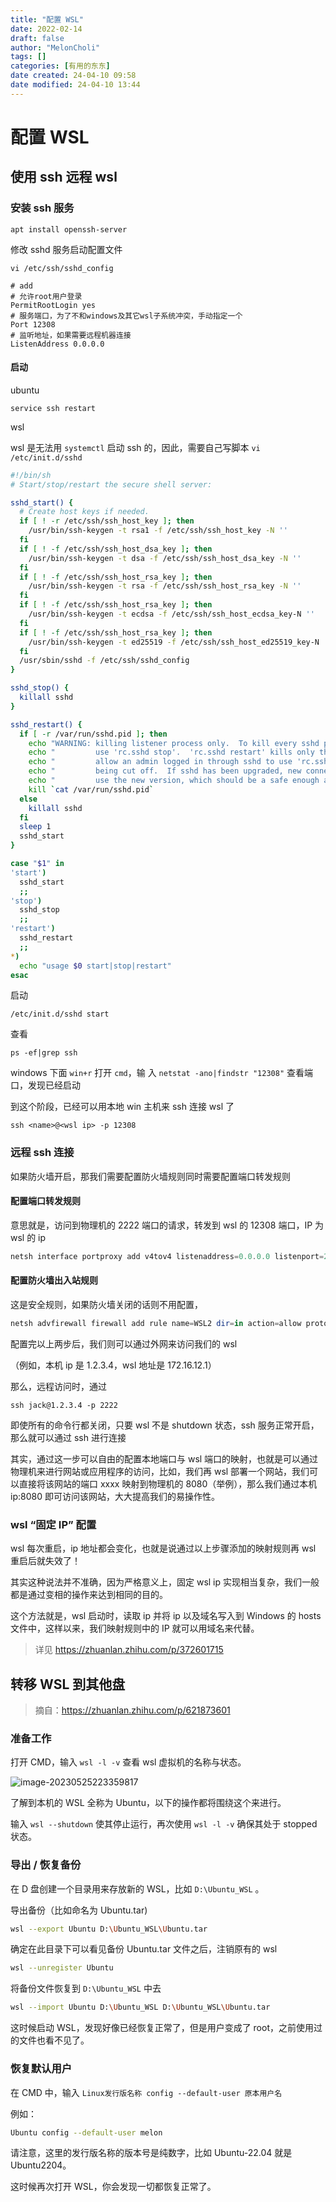 ```yaml
---
title: "配置 WSL"
date: 2022-02-14
draft: false
author: "MelonCholi"
tags: []
categories: [有用的东东]
date created: 24-04-10 09:58
date modified: 24-04-10 13:44
---
```


# 配置 WSL

## 使用 ssh 远程 wsl

### 安装 ssh 服务

```shell
apt install openssh-server
```

修改 sshd 服务启动配置文件

```shell
vi /etc/ssh/sshd_config

# add
# 允许root用户登录
PermitRootLogin yes
# 服务端口，为了不和windows及其它wsl子系统冲突，手动指定一个
Port 12308
# 监听地址，如果需要远程机器连接
ListenAddress 0.0.0.0
```

#### 启动

ubuntu

```shell
service ssh restart
```

wsl

wsl 是无法用 `systemctl` 启动 ssh 的，因此，需要自己写脚本 `vi /etc/init.d/sshd`

```bash
#!/bin/sh
# Start/stop/restart the secure shell server:

sshd_start() {
  # Create host keys if needed.
  if [ ! -r /etc/ssh/ssh_host_key ]; then
    /usr/bin/ssh-keygen -t rsa1 -f /etc/ssh/ssh_host_key -N '' 
  fi
  if [ ! -f /etc/ssh/ssh_host_dsa_key ]; then
    /usr/bin/ssh-keygen -t dsa -f /etc/ssh/ssh_host_dsa_key -N ''
  fi
  if [ ! -f /etc/ssh/ssh_host_rsa_key ]; then
    /usr/bin/ssh-keygen -t rsa -f /etc/ssh/ssh_host_rsa_key -N ''
  fi
  if [ ! -f /etc/ssh/ssh_host_rsa_key ]; then
    /usr/bin/ssh-keygen -t ecdsa -f /etc/ssh/ssh_host_ecdsa_key-N ''
  fi
  if [ ! -f /etc/ssh/ssh_host_rsa_key ]; then
    /usr/bin/ssh-keygen -t ed25519 -f /etc/ssh/ssh_host_ed25519_key-N ''
  fi
  /usr/sbin/sshd -f /etc/ssh/sshd_config
}

sshd_stop() {
  killall sshd
}

sshd_restart() {
  if [ -r /var/run/sshd.pid ]; then
    echo "WARNING: killing listener process only.  To kill every sshd process, you must"
    echo "         use 'rc.sshd stop'.  'rc.sshd restart' kills only the parent sshd to"
    echo "         allow an admin logged in through sshd to use 'rc.sshd restart' without"
    echo "         being cut off.  If sshd has been upgraded, new connections will now"
    echo "         use the new version, which should be a safe enough approach."
    kill `cat /var/run/sshd.pid`
  else
    killall sshd
  fi
  sleep 1
  sshd_start
}

case "$1" in
'start')
  sshd_start
  ;;
'stop')
  sshd_stop
  ;;
'restart')
  sshd_restart
  ;;
*)
  echo "usage $0 start|stop|restart"
esac
```

启动

```shell
/etc/init.d/sshd start
```

查看

```shell
ps -ef|grep ssh
```

windows 下面 `win+r` 打开 `cmd`，输 入 `netstat -ano|findstr "12308"` 查看端口，发现已经启动

到这个阶段，已经可以用本地 win 主机来 ssh 连接 wsl 了

```shell
ssh <name>@<wsl ip> -p 12308
```

### 远程 ssh 连接

如果防火墙开启，那我们需要配置防火墙规则同时需要配置端口转发规则

#### 配置端口转发规则

意思就是，访问到物理机的 2222 端口的请求，转发到 wsl 的 12308 端口，IP 为 wsl 的 ip

```powershell
netsh interface portproxy add v4tov4 listenaddress=0.0.0.0 listenport=2222 connectaddress=[IP] connectport=[PORT]
```

#### 配置防火墙出入站规则

这是安全规则，如果防火墙关闭的话则不用配置，

```powershell
netsh advfirewall firewall add rule name=WSL2 dir=in action=allow protocol=TCP localport=2222
```

配置完以上两步后，我们则可以通过外网来访问我们的 wsl

（例如，本机 ip 是 1.2.3.4，wsl 地址是 172.16.12.1）

那么，远程访问时，通过

```shell
ssh jack@1.2.3.4 -p 2222
```

即使所有的命令行都关闭，只要 wsl 不是 shutdown 状态，ssh 服务正常开启，那么就可以通过 ssh 进行连接

其实，通过这一步可以自由的配置本地端口与 wsl 端口的映射，也就是可以通过物理机来进行网站或应用程序的访问，比如，我们再 wsl 部署一个网站，我们可以直接将该网站的端口 xxxx 映射到物理机的 8080（举例），那么我们通过本机 ip:8080 即可访问该网站，大大提高我们的易操作性。

### wsl “固定 IP” 配置

wsl 每次重启，ip 地址都会变化，也就是说通过以上步骤添加的映射规则再 wsl 重启后就失效了！

其实这种说法并不准确，因为严格意义上，固定 wsl ip 实现相当复杂，我们一般都是通过变相的操作来达到相同的目的。

这个方法就是，wsl 启动时，读取 ip 并将 ip 以及域名写入到 Windows 的 hosts 文件中，这样以来，我们映射规则中的 IP 就可以用域名来代替。

> 详见 https://zhuanlan.zhihu.com/p/372601715

## 转移 WSL 到其他盘

> 摘自：https://zhuanlan.zhihu.com/p/621873601

### 准备工作

打开 CMD，输入 `wsl -l -v` 查看 wsl 虚拟机的名称与状态。

![image-20230525223359817](https://markdown-1303167219.cos.ap-shanghai.myqcloud.com/image-20230525223359817.png)

了解到本机的 WSL 全称为 Ubuntu，以下的操作都将围绕这个来进行。

输入 `wsl --shutdown` 使其停止运行，再次使用 `wsl -l -v` 确保其处于 stopped 状态。

### 导出 / 恢复备份

在 D 盘创建一个目录用来存放新的 WSL，比如 `D:\Ubuntu_WSL` 。

导出备份（比如命名为 Ubuntu.tar)

```sh
wsl --export Ubuntu D:\Ubuntu_WSL\Ubuntu.tar
```

确定在此目录下可以看见备份 Ubuntu.tar 文件之后，注销原有的 wsl

```sh
wsl --unregister Ubuntu
```

将备份文件恢复到 `D:\Ubuntu_WSL` 中去

```sh
wsl --import Ubuntu D:\Ubuntu_WSL D:\Ubuntu_WSL\Ubuntu.tar
```

这时候启动 WSL，发现好像已经恢复正常了，但是用户变成了 root，之前使用过的文件也看不见了。

### 恢复默认用户

在 CMD 中，输入 `Linux发行版名称 config --default-user 原本用户名`

例如：

```bash
Ubuntu config --default-user melon
```

请注意，这里的发行版名称的版本号是纯数字，比如 Ubuntu-22.04 就是 Ubuntu2204。

这时候再次打开 WSL，你会发现一切都恢复正常了。
